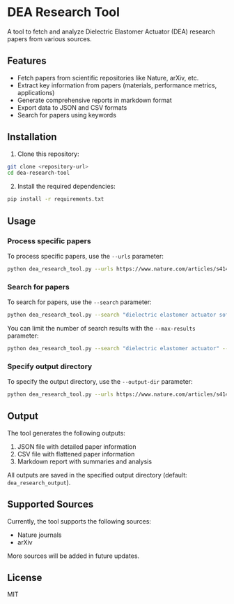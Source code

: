 # DEA Research Tool

A tool to fetch and analyze Dielectric Elastomer Actuator (DEA) research papers from various sources.

## Features

- Fetch papers from scientific repositories like Nature, arXiv, etc.
- Extract key information from papers (materials, performance metrics, applications)
- Generate comprehensive reports in markdown format
- Export data to JSON and CSV formats
- Search for papers using keywords

## Installation

1. Clone this repository:
```bash
git clone <repository-url>
cd dea-research-tool
```

2. Install the required dependencies:
```bash
pip install -r requirements.txt
```

## Usage

### Process specific papers

To process specific papers, use the `--urls` parameter:

```bash
python dea_research_tool.py --urls https://www.nature.com/articles/s41467-024-48243-y https://www.nature.com/articles/s41467-024-54278-y
```

### Search for papers

To search for papers, use the `--search` parameter:

```bash
python dea_research_tool.py --search "dielectric elastomer actuator soft robot"
```

You can limit the number of search results with the `--max-results` parameter:

```bash
python dea_research_tool.py --search "dielectric elastomer actuator" --max-results 5
```

### Specify output directory

To specify the output directory, use the `--output-dir` parameter:

```bash
python dea_research_tool.py --urls https://www.nature.com/articles/s41467-024-48243-y --output-dir my_results
```

## Output

The tool generates the following outputs:

1. JSON file with detailed paper information
2. CSV file with flattened paper information
3. Markdown report with summaries and analysis

All outputs are saved in the specified output directory (default: `dea_research_output`).

## Supported Sources

Currently, the tool supports the following sources:

- Nature journals
- arXiv

More sources will be added in future updates.

## License

MIT 